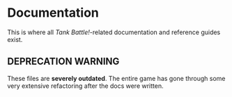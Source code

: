# Documentation

This is where all _Tank Battle!_-related documentation and reference guides exist.

## DEPRECATION WARNING

These files are **severely outdated**. The entire game has gone through some very extensive refactoring after the docs were written.